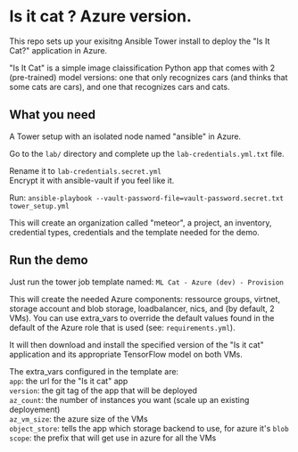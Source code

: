 # Is it cat ? Azure version.

This repo sets up your exisitng Ansible Tower install to deploy the "Is It Cat?" application in Azure.

"Is It Cat" is a simple image claissification Python app that comes with 2 (pre-trained) model versions: one that only recognizes cars (and thinks that some cats are cars), and one that recognizes cars and cats. 

What you need   
---

A Tower setup with an isolated node named "ansible" in Azure. 

Go to the  `lab/` directory and complete up the `lab-credentials.yml.txt` file.  

Rename it to `lab-credentials.secret.yml`
<BR>Encrypt it with ansible-vault if you feel like it.  

Run: `ansible-playbook --vault-password-file=vault-password.secret.txt tower_setup.yml`

This will create an organization called "meteor", a project, an inventory, credential types, credentials and the template needed for the demo.

Run the demo
---

Just run the tower job template named: `ML Cat - Azure (dev) - Provision`
 
This will create the needed Azure components: ressource groups, virtnet, storage account and blob storage, loadbalancer, nics, and (by default, 2 VMs). You can use extra_vars to override the default values found in the default of the Azure role that is used (see: `requirements.yml`). 
 
It will then download and install the specified version of the "Is it cat" application and its appropriate TensorFlow model on both VMs. 
 
The extra_vars configured in the template are:
<BR>`app`: the url for the "Is it cat" app
<BR>`version`: the git tag of the app that will be deployed
<BR>`az_count`: the number of instances you want (scale up an existing deployement)
<BR>`az_vm_size`: the azure size of the VMs
<BR>`object_store`: tells the app which storage backend to use, for azure it's `blob` 
<BR>`scope`: the prefix that will get use in azure for all the VMs


